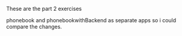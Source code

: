 These are the part 2 exercises

phonebook and phonebookwithBackend
as separate apps so i could compare the changes.
